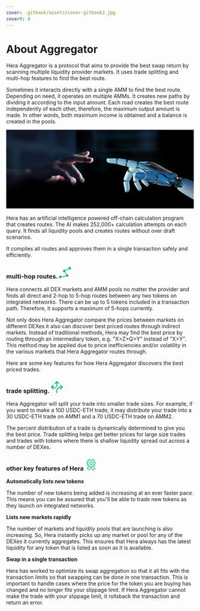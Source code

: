 ```yaml
---
cover: .gitbook/assets/cover-gitbook2.jpg
coverY: 0
---
```


# About Aggregator

Hera Aggregator is a protocol that aims to provide the best swap return by scanning multiple liquidity provider markets. It uses trade splitting and multi-hop features to find the best route.

Sometimes it interacts directly with a single AMM to find the best route. Depending on need, it operates on multiple AMMs. It creates new paths by dividing it according to the input amount. Each road creates the best route independently of each other, therefore, the maximum output amount is made. In other words, both maximum income is obtained and a balance is created in the pools.

![](.gitbook/assets/overview-friendly.jpg)

Hera has an artificial intelligence powered off-chain calculation program that creates routes. The AI makes 252,000+ calculation attempts on each query. It finds all liquidity pools and creates routes without over draft scenarios.

It compiles all routes and approves them in a single transaction safely and efficiently.



### multi-hop routes. <img src=".gitbook/assets/multi.png" alt="" data-size="line">

Hera connects all DEX markets and AMM pools no matter the provider and finds all direct and 2-hop to 5-hop routes between any two tokens on integrated networks. There can be up to 5 tokens included in a transaction path. Therefore, it supports a maximum of 5-hops currently.

Not only does Hera Aggregator compare the prices between markets on different DEXes it also can discover best priced routes through indirect markets. Instead of traditional methods, Hera may find the best price by routing through an intermediary token, e.g. "X>Z>Q>Y" instead of "X>Y". This method may be applied due to price inefficiencies and/or volatility in the various markets that Hera Aggregator routes through.

Here are some key features for how Hera Aggregator discovers the best priced trades.



### trade splitting. <img src=".gitbook/assets/split.png" alt="" data-size="line">

Hera Aggregator will split your trade into smaller trade sizes. For example, if you want to make a 100 USDC-ETH trade, it may distribute your trade into a 30 USDC-ETH trade on AMM1 and a 70 USDC-ETH trade on AMM2.

The percent distribution of a trade is dynamically determined to give you the best price. Trade splitting helps get better prices for large size trades and trades with tokens where there is shallow liquidity spread out across a number of DEXes.



### other key features of Hera <img src=".gitbook/assets/best.png" alt="" data-size="line">

**Automatically lists new tokens**

The number of new tokens being added is increasing at an ever faster pace. This means you can be assured that you'll be able to trade new tokens as they launch on integrated networks.

**Lists new markets rapidly**

The number of markets and liquidity pools that are launching is also increasing. So, Hera instantly picks up any market or pool for any of the DEXes it currently aggregates. This ensures that Hera always has the latest liquidity for any token that is listed as soon as it is available.

**Swap in a single transaction**

Hera has worked to optimize its swap aggregation so that it all fits with the transaction limits so that swapping can be done in one transaction. This is important to handle cases where the price for the token you are buying has changed and no longer fits your slippage limit. If Hera Aggregator cannot make the trade with your slippage limit, it rollsback the transaction and return an error.
